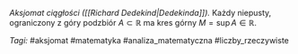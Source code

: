 _Aksjomat ciągłości ([[Richard Dedekind|Dedekinda]])._ Każdy niepusty, ograniczony z góry podzbiór $A\subset\mathbb{R}$ ma kres górny $M=\sup{A}\in\mathbb{R}$.

_Tagi:_ #aksjomat #matematyka #analiza_matematyczna #liczby_rzeczywiste